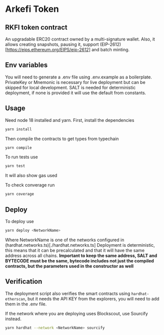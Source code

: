 # Arkefi Token

## RKFI token contract
An upgradable ERC20 contract owned by a multi-signature wallet. Also, it allows creating snapshots, pausing it, support (EIP-2612)[https://eips.ethereum.org/EIPS/eip-2612] and batch minting.

## Env variables
You will need to generate a .env file using .env.example as a boilerplate. PrivateKey or Mnemonic is necessary for live deployment but can be skipped for local development. SALT is needed for deterministic deployment, if none is provided it will use the default from constants.

## Usage
Need node 18 installed and yarn.
First, install the dependencies
```bash
yarn install
```

Then compile the contracts to get types from typechain
```bash
yarn compile
```

To run tests use
```bash
yarn test
```
It will also show gas used

To check converage run
```bash
yarn coverage
```

## Deploy
To deploy use
```bash
yarn deploy <NetworkName>
```
Where NetworkName is one of the networks configured in (hardhat.networks.ts)[./hardhat.networks.ts]
Deployment is deterministic, this means that it can be precalculated and that it will have the same address across all chains.
**Important to keep the same address, SALT and BYTECODE must be the same, bytecode includes not just the compiled contracts, but the parameters used in the constructor as well**

## Verification
The deployment script also verifies the smart contracts using `hardhat-etherscan`, but it needs the API KEY from the explorers, you will need to add them in the .env file.

If the network where you are deploying uses Blockscout, use Sourcify instead.
```bash
yarn hardhat --network <NetworkName> sourcify
```



